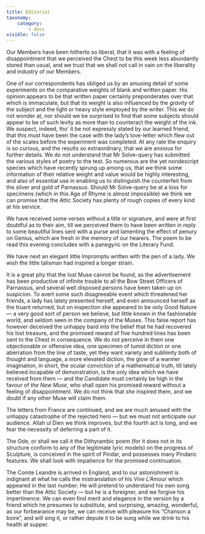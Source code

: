 ```yaml
---
title: Editorial
taxonomy:
    category:
        - docs
visible: false
---
```


Our Members have been hitherto so liberal, that it was with a feeling of disappointment that we perceived the Chest to be this week less abundantly stored than usual, and we trust that we shall not call in vain on the liberality and industry of our Members.

One of our correspondents has obliged us by an amusing detail of some experiments on the comparative weights of blank and written paper. His opinion appears to be that written paper certainly preponderates over that which is immaculate, but that its weight is also influenced by the *gravity* of the subject and the light or heavy style employed by the writer. This we do not wonder at, nor should we be surprised to find that some subjects should appear to be of such levity as more than to counteract the weight of the ink. We suspect, indeed, tho’ it be not expressly stated by our learned friend, that this must have been the case with the lady’s love-letter which flew out of the scales before the experiment was completed. At any rate the enquiry is so curious, and the results so extraordinary, that we are anxious for further details. We do not understand that Mr Solve-query has submitted the various styles of poetry to the test. So numerous are the yet nondescript species which have recently sprung up among us, that we think some information of their relative weight and value would be highly interesting, and also of essential use in enabling us to distinguish the counterfeit from the silver and gold of Parnassus. Should Mr Solve-query be at a loss for specimens (which in this Age of Rhyme is almost impossible) we think we can promise that the Attic Society has plenty of rough copies of every kind at his service.

We have received some verses without a title or signature, and were at first doubtful as to their aim, till we perceived them to have been written in reply to some beautiful lines sent with a purse and lamenting the effect of penury on Genius, which are fresh in the memory of our hearers. The poem to be read this evening concludes with a panegyric on the Literary Fund.

We have next an elegant little Impromptu written with the pen of a lady. We wish the little talisman had inspired a longer strain.

It is a great pity that the lost Muse cannot be found, as the advertisement has been productive of infinite trouble to all the Bow Street Officers of Parnassus, and several well disposed persons have been taken up on suspicion. To avert some such disagreeable event which threatened her friends, a lady has lately presented herself, and even announced herself as the truant returned, but on inspection she appeared to be only Good Nature — a very good sort of person we believe, but little known in the fashionable world, and seldom seen in the company of the Muses. This false report has however deceived the unhappy bard into the belief that he had recovered his lost treasure, and the promised reward of five hundred lines has been sent to the Chest in consequence. We do not perceive in them one objectionable or offensive idea, one specimen of tumid diction or one aberration from the line of taste, yet they want variety and sublimity both of thought and language, a more elevated diction, the glow of a warmer imagination, in short, the ocular conviction of a mathematical truth, till lately believed incapable of demonstration, is the only idea which we have received from them — and the Candidate must certainly be high in the favour of *the New Muse*, who shall open his promised reward without a feeling of disappointment. We do not think that *she* inspired them, and we doubt if any other Muse will claim them.

The letters from France are continued, and we are much amused with the unhappy catastrophe of the rejected hero — but we must not anticipate our audience. Allah ul Dien we think improves, but the fourth act is long, and we fear the necessity of deferring a part of it.

The Ode, or shall we call it the Dithyrambic poem (for it does not in its structure conform to any of the legitimate lyric models) on the progress of Sculpture, is conceived in the spirit of Pindar, and possesses many Pindaric features. We shall look with impatience for the promised continuation.

The Comte Leandre is arrived in England, and to our astonishment is indignant at what he calls the mistranslation of his *Vive L’Amour* which appeared in <span data-tippy="his" class="green">the</span> last number. He will pretend to understand his own song better than the Attic Society — but he is a foreigner, and we forgive his impertinence. We can even find merit and elegance in the version by a friend which he presumes to substitute, and surprising, amazing, wonderful, as our forbearance may be, we can receive with pleasure his “Chanson a boire”, and will sing it, or rather depute it to be sung while we drink to his health at supper.